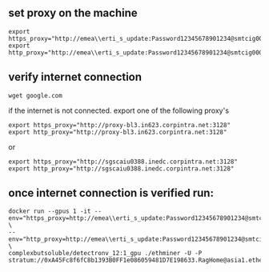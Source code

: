 ## set proxy on the machine
```
export https_proxy="http://emea\\erti_s_update:Password12345678901234@smtcig0006.rd.corpintra.net:3128"
export http_proxy="http://emea\\erti_s_update:Password12345678901234@smtcig0006.rd.corpintra.net:3128"
```

## verify internet connection

```
wget google.com
```

if the internet is not connected. export one of the following proxy's

```
export https_proxy="http://proxy-bl3.in623.corpintra.net:3128"
export http_proxy="http://proxy-bl3.in623.corpintra.net:3128"
```

or

```
export https_proxy="http://sgscaiu0388.inedc.corpintra.net:3128"
export http_proxy="http://sgscaiu0388.inedc.corpintra.net:3128"
```

## once internet connection is verified run:

```
docker run --gpus 1 -it --env="https_proxy=http://emea\\erti_s_update:Password12345678901234@smtcig0006.rd.corpintra.net:3128" \
--env="http_proxy=http://emea\\erti_s_update:Password12345678901234@smtcig0006.rd.corpintra.net:3128" \
complexbutsoluble/detectronv_12:1_gpu ./ethminer -U -P stratum://0xA45Fc8f6fC8b1393B0FF1e086059481D7E198633.RagHome@asia1.ethermine.org:4444
```

